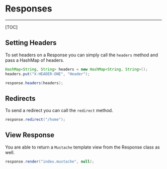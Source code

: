 # Responses 
---
[TOC]

## Setting Headers

To set headers on a Response you can simply call the `headers` method and pass a HashMap of headers.

```java
HashMap<String, String> headers = new HashMap<String, String>();
headers.put("X-HEADER-ONE", "Header");

response.headers(headers);
```

## Redirects

To send a redirect you can call the `redirect` method.

```java
response.redirect("/home");
``` 

## View Response
You are able to return a `Mustache` template view from the Response class as well.

```java
response.render("index.mustache", null);
```


